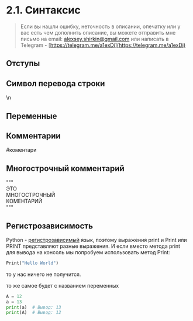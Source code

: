 # 2.1. Синтаксис

> Если вы нашли ошибку, неточность в описании, опечатку или у вас есть чем дополнить описание, вы можете отправить мне письмо на email: alexsey.shirkin@gmail.com или написать в Telegram - [https://telegram.me/a1exDi](https://telegram.me/a1exDi)

## Отступы

## Символ перевода строки

\n

## Переменные

## Комментарии

\#коментари

## Многострочный комментарий

"""\
ЭТО\
МНОГОСТРОЧНЫЙ\
КОМЕНТАРИЙ\
"""

## Регистрозависимость

Python - [регистрозависимый](https://ru.wikipedia.org/wiki/%D0%A7%D1%83%D0%B2%D1%81%D1%82%D0%B2%D0%B8%D1%82%D0%B5%D0%BB%D1%8C%D0%BD%D0%BE%D1%81%D1%82%D1%8C\_%D0%BA\_%D1%80%D0%B5%D0%B3%D0%B8%D1%81%D1%82%D1%80%D1%83\_%D1%81%D0%B8%D0%BC%D0%B2%D0%BE%D0%BB%D0%BE%D0%B2) язык, поэтому выражения print и Print или PRINT представляют разные выражения. И если вместо метода print для вывода на консоль мы попробуем использовать метод Print:

```python
Print("Hello World")
```

 то у нас ничего не получится.

то же самое будет с названием переменных

```python
A = 12
a = 13
print(a)  # Вывод: 13  
print(A)  # Вывод: 12
```
